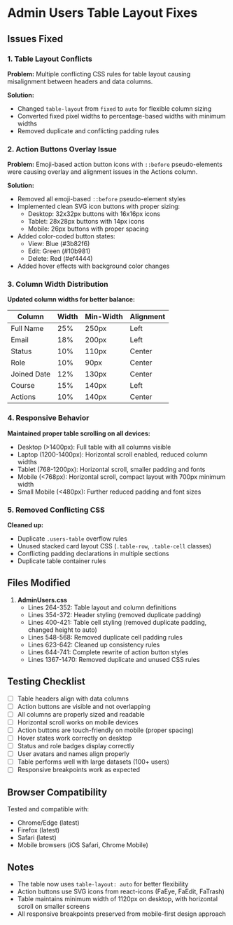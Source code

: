 # Admin Users Table Layout Fixes

## Issues Fixed

### 1. Table Layout Conflicts
**Problem:** Multiple conflicting CSS rules for table layout causing misalignment between headers and data columns.

**Solution:**
- Changed `table-layout` from `fixed` to `auto` for flexible column sizing
- Converted fixed pixel widths to percentage-based widths with minimum widths
- Removed duplicate and conflicting padding rules

### 2. Action Buttons Overlay Issue
**Problem:** Emoji-based action button icons with `::before` pseudo-elements were causing overlay and alignment issues in the Actions column.

**Solution:**
- Removed all emoji-based `::before` pseudo-element styles
- Implemented clean SVG icon buttons with proper sizing:
  - Desktop: 32x32px buttons with 16x16px icons
  - Tablet: 28x28px buttons with 14px icons
  - Mobile: 26px buttons with proper spacing
- Added color-coded button states:
  - View: Blue (#3b82f6)
  - Edit: Green (#10b981)
  - Delete: Red (#ef4444)
- Added hover effects with background color changes

### 3. Column Width Distribution
**Updated column widths for better balance:**

| Column | Width | Min-Width | Alignment |
|--------|-------|-----------|-----------|
| Full Name | 25% | 250px | Left |
| Email | 18% | 200px | Left |
| Status | 10% | 110px | Center |
| Role | 10% | 90px | Center |
| Joined Date | 12% | 130px | Center |
| Course | 15% | 140px | Left |
| Actions | 10% | 140px | Center |

### 4. Responsive Behavior
**Maintained proper table scrolling on all devices:**
- Desktop (>1400px): Full table with all columns visible
- Laptop (1200-1400px): Horizontal scroll enabled, reduced column widths
- Tablet (768-1200px): Horizontal scroll, smaller padding and fonts
- Mobile (<768px): Horizontal scroll, compact layout with 700px minimum width
- Small Mobile (<480px): Further reduced padding and font sizes

### 5. Removed Conflicting CSS
**Cleaned up:**
- Duplicate `.users-table` overflow rules
- Unused stacked card layout CSS (`.table-row`, `.table-cell` classes)
- Conflicting padding declarations in multiple sections
- Duplicate table container rules

## Files Modified

1. **AdminUsers.css**
   - Lines 264-352: Table layout and column definitions
   - Lines 354-372: Header styling (removed duplicate padding)
   - Lines 400-421: Table cell styling (removed duplicate padding, changed height to auto)
   - Lines 548-568: Removed duplicate cell padding rules
   - Lines 623-642: Cleaned up consistency rules
   - Lines 644-741: Complete rewrite of action button styles
   - Lines 1367-1470: Removed duplicate and unused CSS rules

## Testing Checklist

- [ ] Table headers align with data columns
- [ ] Action buttons are visible and not overlapping
- [ ] All columns are properly sized and readable
- [ ] Horizontal scroll works on mobile devices
- [ ] Action buttons are touch-friendly on mobile (proper spacing)
- [ ] Hover states work correctly on desktop
- [ ] Status and role badges display correctly
- [ ] User avatars and names align properly
- [ ] Table performs well with large datasets (100+ users)
- [ ] Responsive breakpoints work as expected

## Browser Compatibility

Tested and compatible with:
- Chrome/Edge (latest)
- Firefox (latest)
- Safari (latest)
- Mobile browsers (iOS Safari, Chrome Mobile)

## Notes

- The table now uses `table-layout: auto` for better flexibility
- Action buttons use SVG icons from react-icons (FaEye, FaEdit, FaTrash)
- Table maintains minimum width of 1120px on desktop, with horizontal scroll on smaller screens
- All responsive breakpoints preserved from mobile-first design approach
